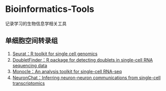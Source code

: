 # Bioinformatics-Tools
记录学习的生物信息学相关工具

## 单细胞空间转录组

1. [Seurat：R toolkit for single cell genomics](https://tigerz.online/pages/d207e7/)
2. [DoubletFinder：R package for detecting doublets in single-cell RNA sequencing data](https://tigerz.online/pages/a35823/)
3. [Monocle：An analysis toolkit for single-cell RNA-seq](https://tigerz.online/pages/b62f01/)
4. [NeuronChat：Inferring neuron-neuron communications from single-cell transcriptomics](https://tigerz.online/pages/7a726f/)
